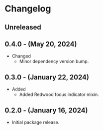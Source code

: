 # Changelog

## Unreleased

## 0.4.0 - (May 20, 2024)

* Changed
  * Minor dependency version bump.

## 0.3.0 - (January 22, 2024)

* Added
  * Added Redwood focus indicator mixin.
  
## 0.2.0 - (January 16, 2024)

* Initial package release.
